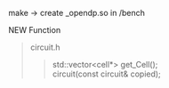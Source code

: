make -> create _opendp.so in /bench

NEW Function
>circuit.h
>>std::vector<cell*> get_Cell();  
>>circuit(const circuit& copied);  
